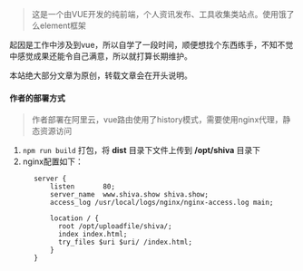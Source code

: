 > 这是一个由VUE开发的纯前端，个人资讯发布、工具收集类站点。使用饿了么element框架

起因是工作中涉及到vue，所以自学了一段时间，顺便想找个东西练手，不知不觉中感觉成果还能令自己满意，所以就打算长期维护。

本站绝大部分文章为原创，转载文章会在开头说明。

#### 作者的部署方式

> 作者部署在阿里云，vue路由使用了history模式，需要使用nginx代理，静态资源访问

1.  `npm run build` 打包，将 **dist** 目录下文件上传到 **/opt/shiva** 目录下
2. nginx配置如下：
```shell script
      server {
          listen       80;
          server_name  www.shiva.show shiva.show;
          access_log /usr/local/logs/nginx/nginx-access.log main;
  
          location / {
            root /opt/uploadfile/shiva/;   
            index index.html;
            try_files $uri $uri/ /index.html;
          }
      }
```

